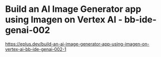 # Build an AI Image Generator app using Imagen on Vertex AI - bb-ide-genai-002

<https://eplus.dev/build-an-ai-image-generator-app-using-imagen-on-vertex-ai-bb-ide-genai-002-1>